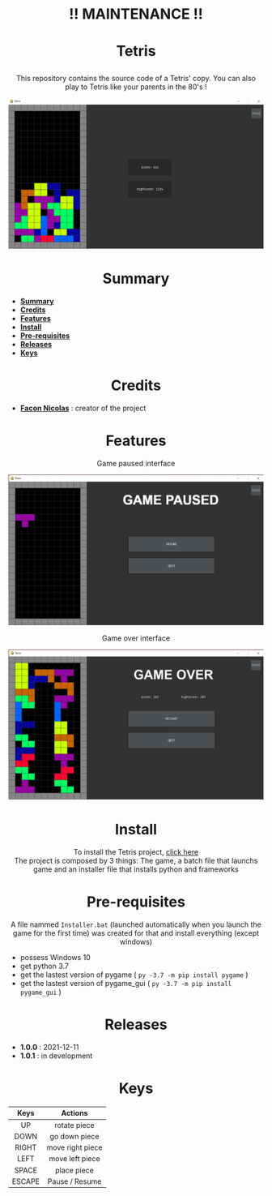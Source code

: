 # <p align="center"> !! MAINTENANCE !! </p>

# <p align="center">Tetris</p>

<p align="center">This repository contains the source code of a Tetris' copy. You can also play to Tetris like your parents in the 80's !</p>

<p align="center"><img src="images/tetris.png" alt="" width="800"></p>

<h1 align="center" id="summary">
Summary
</h1>

* **[Summary](#summary)**
* **[Credits](#credits)**
* **[Features](#features)**
* **[Install](#Install)**
* **[Pre-requisites](#Prerequisites)**
* **[Releases](#releases)**
* **[Keys](#keys)**

<h1 align="center" id="credits"> Credits </h1>

* **[Facon Nicolas](https://github.com/FACON-Nicolas)** : creator of the project

<h1 align="center" id="features">Features</h1>
<p align="center">Game paused interface</p>
 
<p align="center"><img src="images/paused.png" width="700"></p>
 
<p align="center">Game over interface<br/></p>
 
<p align="center"><img src="images/game_over.png" width="700"><br/></p>

<h1 align="center" id="Install">Install</h1>

<p align="center"> To install the Tetris project, <a href="https://github.com/FACON-Nicolas/Tetris/releases">click here</a><br/>The project is composed by 3 things: The game, a batch file that launchs game and an installer file that installs python and frameworks</p>

<h1 align="center" id="Prerequisites">
Pre-requisites
</h1>
<p align="center"> A file nammed <code>Installer.bat</code> (launched automatically when you launch the game for the first time) was created for that and install everything (except windows)</p>

+ possess Windows 10
+ get python 3.7
+ get the lastest version of pygame ( ``py -3.7 -m pip install pygame`` )
+ get the lastest version of pygame_gui ( ``py -3.7 -m pip install pygame_gui`` )

<h1 align="center" id="releases"> Releases </h1> 

 + **1.0.0** : 2021-12-11
 + **1.0.1** : in development

<h1 align="center" id="keys"> Keys </h1>

<table align="center">
 <thead>
  <tr>
   <th><b>Keys</b></th>
   <th><b>Actions</b></th>
  </tr>
 </thead>
 <tbody>
  <tr>
   <td align="center">UP</td>
   <td align="center">rotate piece</td>
  </tr>
  <tr>
   <td align="center">DOWN</td>
   <td align="center">go down piece</td>
  </tr>
  <tr>
   <td align="center">RIGHT</td>
   <td align="center">move right piece</td>
  </tr>
  <tr>
   <td align="center">LEFT</td>
   <td align="center">move left piece</td>
  </tr>
  <tr>
   <td align="center">SPACE</td>
   <td align="center">place piece</td>
  </tr>
  <tr>
   <td align="center">ESCAPE</td>
   <td align="center">Pause / Resume</td>
  </tr>
</tbody>
</table>


